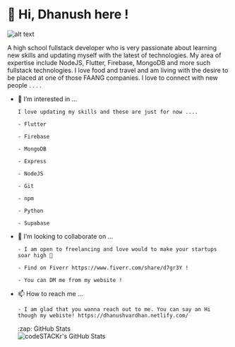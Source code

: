 # 👋 **Hi, Dhanush here !**


![alt text](https://media.licdn.com/dms/image/C4D16AQHJuaaT5VtQRA/profile-displaybackgroundimage-shrink_350_1400/0/1653039552709?e=1679529600&v=beta&t=BsaBUL-o3qNZm_nl7i7Zdf5MGRLqTA9d0WEXHs4eTRM)


A high school fullstack developer who is very passionate about learning new skills and updating myself with the latest of technologies. My area of expertise include NodeJS, Flutter, Firebase, MongoDB and more such fullstack technologies. I love food and travel and am living with the desire to be placed at one of those FAANG companies. I love to connect with new people . . . . 

- 👀 I’m interested in ...

      I love updating my skills and these are just for now ....
      
      - Flutter 
      
      - Firebase
      
      - MongoDB
      
      - Express 
      
      - NodeJS
      
      - Git
      
      - npm 
      
      - Python
      
      - Supabase

    
- 💞️ I’m looking to collaborate on ...

      - I am open to freelancing and love would to make your startups soar high 🚀
      
      - Find on Fiverr https://www.fiverr.com/share/d7gr3Y !
      
      - You can DM me from my website !
     
- 📫 How to reach me ...

      - I am glad that you wanna reach out to me. You can say an Hi though my webiste! https://dhanushvardhan.netlify.com/

  <summary>:zap: GitHub Stats</summary>

  <img align="left" alt="codeSTACKr's GitHub Stats" src="https://github-readme-stats.vercel.app/api?username=dhanush17-tech&show_icons=true&hide_border=false&title_color=ff652f&icon_color=FFE400&bg_color=09131B&text_color=ffffff&border_color=0c1a25" />


<!---
dhanush17-tech/dhanush17-tech is a ✨ special ✨ repository because its `README.md` (this file) appears on your GitHub profile.
You can click the Preview link to take a look at your changes.
--->
